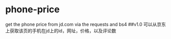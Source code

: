 # phone-price
get the phone price from jd.com via the requests and bs4
##v1.0
可以从京东上获取该页的手机在jd上的id，网址，价格，以及评论数
